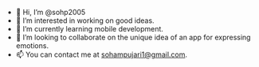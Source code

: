 - 👋 Hi, I’m @sohp2005
- 👀 I’m interested in working on good ideas.
- 🌱 I’m currently learning mobile development.
- 💞️ I’m looking to collaborate on the unique idea of an app for expressing emotions.
- 📫 You can contact me at sohampujari1@gmail.com.

<!---
sohp2005/sohp2005 is a ✨ special ✨ repository because its `README.md` (this file) appears on your GitHub profile.
You can click the Preview link to take a look at your changes.
--->
